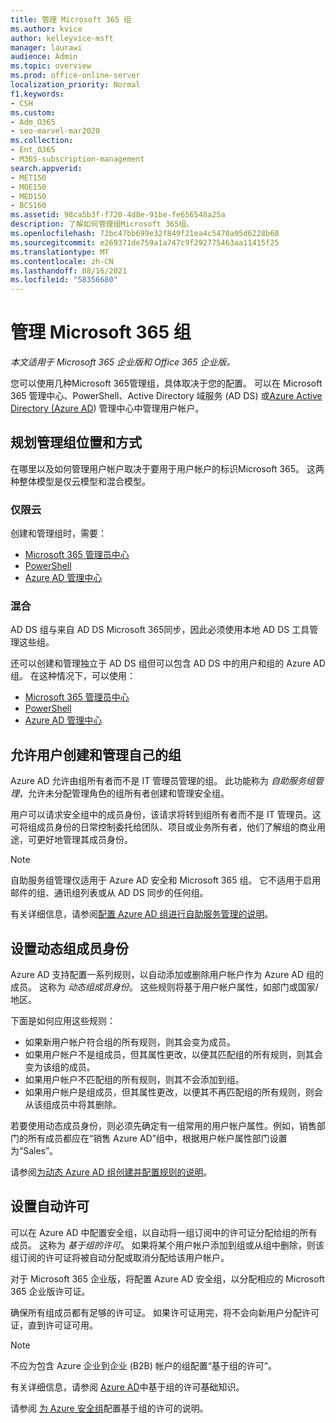 ```yaml
---
title: 管理 Microsoft 365 组
ms.author: kvice
author: kelleyvice-msft
manager: laurawi
audience: Admin
ms.topic: overview
ms.prod: office-online-server
localization_priority: Normal
f1.keywords:
- CSH
ms.custom:
- Adm_O365
- seo-marvel-mar2020
ms.collection:
- Ent_O365
- M365-subscription-management
search.appverid:
- MET150
- MOE150
- MED150
- BCS160
ms.assetid: 98ca5b3f-f720-4d8e-91be-fe656548a25a
description: 了解如何管理组Microsoft 365组。
ms.openlocfilehash: 72bc47bb699e32f849f21ea4c5470a95d6228b68
ms.sourcegitcommit: e269371de759a1a747c9f292775463aa11415f25
ms.translationtype: MT
ms.contentlocale: zh-CN
ms.lasthandoff: 08/16/2021
ms.locfileid: "58356680"
---
```

# <a name="manage-microsoft-365-groups"></a>管理 Microsoft 365 组

*本文适用于 Microsoft 365 企业版和 Office 365 企业版。*

您可以使用几种Microsoft 365管理组，具体取决于您的配置。 可以在 Microsoft 365 管理中心、PowerShell、Active Directory 域服务 (AD DS) 或[Azure Active Directory (Azure AD](/azure/active-directory/fundamentals/active-directory-groups-create-azure-portal)) 管理中心中管理用户帐户。 [](../admin/add-users/index.yml) 

## <a name="plan-for-where-and-how-you-will-manage-your-groups"></a>规划管理组位置和方式

在哪里以及如何管理用户帐户取决于要用于用户帐户的标识Microsoft 365。 这两种整体模型是仅云模型和混合模型。
  
### <a name="cloud-only"></a>仅限云

创建和管理组时，需要：

- [Microsoft 365 管理员中心](../admin/add-users/index.yml)
- [PowerShell](maintain-group-membership-with-microsoft-365-powershell.md)
- [Azure AD 管理中心](/azure/active-directory/fundamentals/active-directory-groups-create-azure-portal)
    
### <a name="hybrid"></a>混合

AD DS 组与来自 AD DS Microsoft 365同步，因此必须使用本地 AD DS 工具管理这些组。

还可以创建和管理独立于 AD DS 组但可以包含 AD DS 中的用户和组的 Azure AD 组。 在这种情况下，可以使用：

- [Microsoft 365 管理员中心](../admin/add-users/index.yml)
- [PowerShell](maintain-group-membership-with-microsoft-365-powershell.md)
- [Azure AD 管理中心](/azure/active-directory/fundamentals/active-directory-groups-create-azure-portal)

## <a name="allow-users-to-create-and-manage-their-own-groups"></a>允许用户创建和管理自己的组

Azure AD 允许由组所有者而不是 IT 管理员管理的组。 此功能称为 *自助服务组管理*，允许未分配管理角色的组所有者创建和管理安全组。 

用户可以请求安全组中的成员身份，该请求将转到组所有者而不是 IT 管理员。这可将组成员身份的日常控制委托给团队、项目或业务所有者，他们了解组的商业用途，可更好地管理其成员身份。

>[!Note]
>自助服务组管理仅适用于 Azure AD 安全和 Microsoft 365 组。 它不适用于启用邮件的组、通讯组列表或从 AD DS 同步的任何组。
>

有关详细信息，请参阅[配置 Azure AD 组进行自助服务管理的说明](/azure/active-directory/active-directory-accessmanagement-self-service-group-management)。

## <a name="set-up-dynamic-group-membership"></a>设置动态组成员身份

Azure AD 支持配置一系列规则，以自动添加或删除用户帐户作为 Azure AD 组的成员。 这称为 *动态组成员身份*。 这些规则将基于用户帐户属性，如部门或国家/地区。

下面是如何应用这些规则：

- 如果新用户帐户符合组的所有规则，则其会变为成员。
- 如果用户帐户不是组成员，但其属性更改，以便其匹配组的所有规则，则其会变为该组的成员。
- 如果用户帐户不匹配组的所有规则，则其不会添加到组。
- 如果用户帐户是组成员，但其属性更改，以便其不再匹配组的所有规则，则会从该组成员中将其删除。

若要使用动态成员身份，则必须先确定有一组常用的用户帐户属性。例如，销售部门的所有成员都应在“销售 Azure AD”组中，根据用户帐户属性部门设置为“Sales”。

请参阅[为动态 Azure AD 组创建并配置规则的说明](/azure/active-directory/active-directory-groups-dynamic-membership-azure-portal)。

## <a name="set-up-automatic-licensing"></a>设置自动许可

可以在 Azure AD 中配置安全组，以自动将一组订阅中的许可证分配给组的所有成员。 这称为 *基于组的许可*。 如果将某个用户帐户添加到组或从组中删除，则该组订阅的许可证将被自动分配或取消分配给该用户帐户。

对于 Microsoft 365 企业版，将配置 Azure AD 安全组，以分配相应的 Microsoft 365 企业版许可证。

确保所有组成员都有足够的许可证。 如果许可证用完，将不会向新用户分配许可证，直到许可证可用。

>[!Note]
>不应为包含 Azure 企业到企业 (B2B) 帐户的组配置“基于组的许可”。
>

有关详细信息，请参阅 [Azure AD](/azure/active-directory/active-directory-licensing-whatis-azure-portal)中基于组的许可基础知识。

请参阅 [为 Azure 安全组](/azure/active-directory/active-directory-licensing-group-assignment-azure-portal)配置基于组的许可的说明。